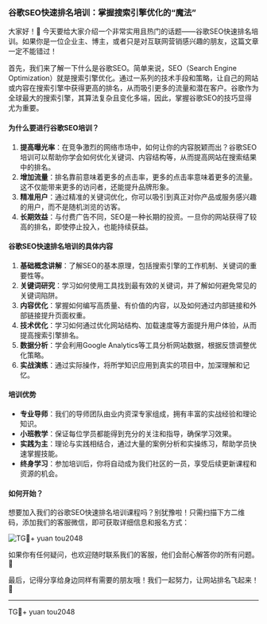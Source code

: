 ### 谷歌SEO快速排名培训：掌握搜索引擎优化的“魔法”

大家好！👋 今天要给大家介绍一个非常实用且热门的话题——谷歌SEO快速排名培训。如果你是一位企业主、博主，或者只是对互联网营销感兴趣的朋友，这篇文章一定不能错过！

首先，我们来了解一下什么是谷歌SEO。简单来说，SEO（Search Engine Optimization）就是搜索引擎优化。通过一系列的技术手段和策略，让自己的网站或内容在搜索引擎中获得更高的排名，从而吸引更多的流量和潜在客户。谷歌作为全球最大的搜索引擎，其算法复杂且变化多端，因此，掌握谷歌SEO的技巧显得尤为重要。

#### 为什么要进行谷歌SEO培训？

1. **提高曝光率**：在竞争激烈的网络市场中，如何让你的内容脱颖而出？谷歌SEO培训可以帮助你学会如何优化关键词、内容结构等，从而提高网站在搜索结果中的排名。
2. **增加流量**：排名靠前意味着更多的点击率，更多的点击率意味着更多的流量。这不仅能带来更多的访问者，还能提升品牌形象。
3. **精准用户**：通过精准的关键词优化，你可以吸引到真正对你产品或服务感兴趣的用户，而不是随机浏览的访客。
4. **长期效益**：与付费广告不同，SEO是一种长期的投资。一旦你的网站获得了较高的排名，即使停止投入，也能持续获益。

#### 谷歌SEO快速排名培训的具体内容

1. **基础概念讲解**：了解SEO的基本原理，包括搜索引擎的工作机制、关键词的重要性等。
2. **关键词研究**：学习如何使用工具找到最有效的关键词，并了解如何避免常见的关键词陷阱。
3. **内容优化**：掌握如何编写高质量、有价值的内容，以及如何通过内部链接和外部链接提升页面权重。
4. **技术优化**：学习如何通过优化网站结构、加载速度等方面提升用户体验，从而提高搜索引擎排名。
5. **数据分析**：学会利用Google Analytics等工具分析网站数据，根据反馈调整优化策略。
6. **实战演练**：通过实际操作，将所学知识应用到真实的项目中，加深理解和记忆。

#### 培训优势

- **专业导师**：我们的导师团队由业内资深专家组成，拥有丰富的实战经验和理论知识。
- **小班教学**：保证每位学员都能得到充分的关注和指导，确保学习效果。
- **实践为主**：理论与实践相结合，通过大量的案例分析和实操练习，帮助学员快速掌握技能。
- **终身学习**：参加培训后，你将自动成为我们社区的一员，享受后续更新课程和资源的机会。

#### 如何开始？

想要加入我们的谷歌SEO快速排名培训课程吗？别犹豫啦！只需扫描下方二维码，添加我们的客服微信，即可获取详细信息和报名方式：

![TG💪+ yuan tou2048](https://github.com/user-attachments/assets/42a5a4a5-fea9-4a1d-8aa0-73e57e430cca)

如果你有任何疑问，也欢迎随时联系我们的客服，他们会耐心解答你的所有问题。🚀

最后，记得分享给身边同样有需要的朋友哦！我们一起努力，让网站排名飞起来！🎉

---

TG💪+ yuan tou2048